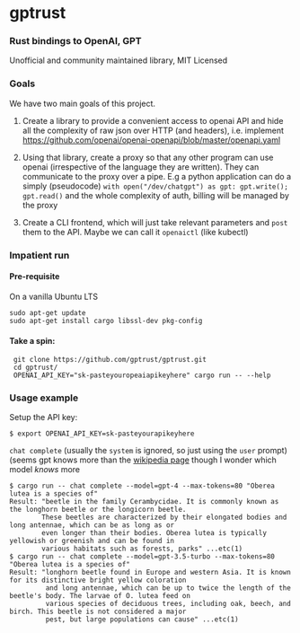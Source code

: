 # gptrust
### Rust bindings to OpenAI, GPT
Unofficial and community maintained library,
MIT Licensed

### Goals
We have two main goals of this project.

1. Create a library to provide a convenient access to openai API and hide all the complexity of raw json over HTTP (and headers), i.e. implement https://github.com/openai/openai-openapi/blob/master/openapi.yaml

2. Using that library, create a proxy so that any other program can use openai (irrespective of the language they are written). They can communicate to the proxy over a pipe. E.g a python application can do a simply (pseudocode) `with open("/dev/chatgpt") as gpt: gpt.write(); gpt.read()` and the whole complexity of auth, billing will be managed by the proxy

3. Create a CLI frontend, which will just take relevant parameters and `post` them to the API. Maybe we can call it `openaictl` (like kubectl)

### Impatient run

#### Pre-requisite
On a vanilla Ubuntu LTS
```
sudo apt-get update
sudo apt-get install cargo libssl-dev pkg-config 
```
#### Take a spin:
```
 git clone https://github.com/gptrust/gptrust.git
 cd gptrust/
 OPENAI_API_KEY="sk-pasteyouropeaiapikeyhere" cargo run -- --help
```

### Usage example
Setup the API key:
```
$ export OPENAI_API_KEY=sk-pasteyourapikeyhere 
```
`chat complete` (usually the `system` is ignored, so just using the `user` prompt) (seems gpt knows more than the [wikipedia page](https://en.wikipedia.org/wiki/Oberea_lutea) though I wonder which model _knows_ more
```
$ cargo run -- chat complete --model=gpt-4 --max-tokens=80 "Oberea lutea is a species of"
Result: "beetle in the family Cerambycidae. It is commonly known as the longhorn beetle or the longicorn beetle. 
        These beetles are characterized by their elongated bodies and long antennae, which can be as long as or 
        even longer than their bodies. Oberea lutea is typically yellowish or greenish and can be found in 
        various habitats such as forests, parks" ...etc(1)
$ cargo run -- chat complete --model=gpt-3.5-turbo --max-tokens=80 "Oberea lutea is a species of"
Result: "longhorn beetle found in Europe and western Asia. It is known for its distinctive bright yellow coloration 
         and long antennae, which can be up to twice the length of the beetle's body. The larvae of O. lutea feed on 
         various species of deciduous trees, including oak, beech, and birch. This beetle is not considered a major 
         pest, but large populations can cause" ...etc(1)
```
